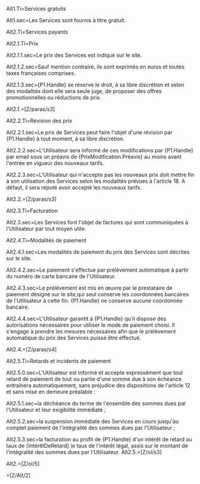 
Alt1.Ti=Services gratuits

Alt1.sec=Les Services sont fournis à titre gratuit.

Alt2.Ti=Services payants

Alt2.1.Ti=Prix

Alt2.1.1.sec=Le prix des Services est indiqué sur le site.

Alt2.1.2.sec=Sauf mention contraire, ils sont exprimés en euros et toutes taxes françaises comprises.

Alt2.1.3.sec={P1.Handle} se réserve le droit, à sa libre discrétion et selon des modalités dont elle sera seule juge, de proposer des offres promotionnelles ou réductions de prix.

Alt2.1.=[Z/paras/s3]

Alt2.2.Ti=Révision des prix

Alt2.2.1.sec=Le prix de Services peut faire l'objet d'une révision par {P1.Handle} à tout moment, à sa libre discrétion.

Alt2.2.2.sec=L'Utilisateur sera informé de ces modifications par {P1.Handle} par email sous un préavis de {PrixModification.Préavis} au moins avant l'entrée en vigueur des nouveaux tarifs.

Alt2.2.3.sec=L'Utilisateur qui n'accepte pas les nouveaux prix doit mettre fin à son utilisation des Services selon les modalités prévues à l'article 18. A défaut, il sera réputé avoir accepté les nouveaux tarifs.

Alt2.2.=[Z/paras/s3]

Alt2.3.Ti=Facturation

Alt2.3.sec=Les Services font l'objet de factures qui sont communiquées à l'Utilisateur par tout moyen utile.

Alt2.4.Ti=Modalités de paiement

Alt2.4.1.sec=Les modalités de paiement du prix des Services sont décrites sur le site.

Alt2.4.2.sec=Le paiement s'effectue par prélèvement automatique à partir du numéro de carte bancaire de l'Utilisateur.

Alt2.4.3.sec=Le prélèvement est mis en œuvre par le prestataire de paiement désigné sur le site,qui seul conserve les coordonnées bancaires de l'Utilisateur à cette fin. {P1.Handle} ne conserve aucune coordonnée bancaire.

Alt2.4.4.sec=L'Utilisateur garantit à {P1.Handle} qu'il dispose des autorisations nécessaires pour utiliser le mode de paiement choisi. Il s'engage à prendre les mesures nécessaires afin que le prélèvement automatique du prix des Services puisse être effectué.

Alt2.4.=[Z/paras/s4]

Alt2.5.Ti=Retards et incidents de paiement

Alt2.5.0.sec=L'Utilisateur est informé et accepte expressément que tout retard de paiement de tout ou partie d'une somme due à son échéance entraînera automatiquement, sans préjudice des dispositions de l'article 12 et sans mise en demeure préalable :

Alt2.5.1.sec=la déchéance du terme de l'ensemble des sommes dues par l'Utilisateur et leur exigibilité immédiate ;

Alt2.5.2.sec=la suspension immédiate des Services en cours jusqu'au complet paiement de l'intégralité des sommes dues par l'Utilisateur ;

Alt2.5.3.sec=la facturation au profit de {P1.Handle} d'un intérêt de retard au taux de {IntérêtDeRetard} le taux de l'intérêt légal, assis sur le montant de l'intégralité des sommes dues par l'Utilisateur.
Alt2.5.=[Z/ol/s3]

Alt2.=[Z/ol/5]

=[Z/Alt/2]


